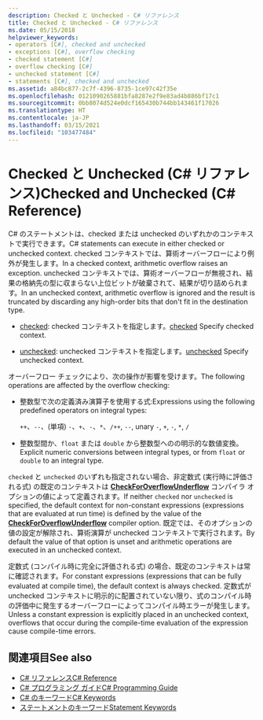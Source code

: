 ```yaml
---
description: Checked と Unchecked - C# リファレンス
title: Checked と Unchecked - C# リファレンス
ms.date: 05/15/2018
helpviewer_keywords:
- operators [C#], checked and unchecked
- exceptions [C#], overflow checking
- checked statement [C#]
- overflow checking [C#]
- unchecked statement [C#]
- statements [C#], checked and unchecked
ms.assetid: a84bc877-2c7f-4396-8735-1ce97c42f35e
ms.openlocfilehash: 0121090265881bfa8287e2f9e83ad4b886bf17c1
ms.sourcegitcommit: 0bb8074d524e0dcf165430b744bb143461f17026
ms.translationtype: HT
ms.contentlocale: ja-JP
ms.lasthandoff: 03/15/2021
ms.locfileid: "103477484"
---
```

# <a name="checked-and-unchecked-c-reference"></a><span data-ttu-id="2bae3-103">Checked と Unchecked (C# リファレンス)</span><span class="sxs-lookup"><span data-stu-id="2bae3-103">Checked and Unchecked (C# Reference)</span></span>

<span data-ttu-id="2bae3-104">C# のステートメントは、checked または unchecked のいずれかのコンテキストで実行できます。</span><span class="sxs-lookup"><span data-stu-id="2bae3-104">C# statements can execute in either checked or unchecked context.</span></span> <span data-ttu-id="2bae3-105">checked コンテキストでは、算術オーバーフローにより例外が発生します。</span><span class="sxs-lookup"><span data-stu-id="2bae3-105">In a checked context, arithmetic overflow raises an exception.</span></span> <span data-ttu-id="2bae3-106">unchecked コンテキストでは、算術オーバーフローが無視され、結果の格納先の型に収まらない上位ビットが破棄されて、結果が切り詰められます。</span><span class="sxs-lookup"><span data-stu-id="2bae3-106">In an unchecked context, arithmetic overflow is ignored and the result is truncated by discarding any high-order bits that don't fit in the destination type.</span></span>  
  
- <span data-ttu-id="2bae3-107">[checked](checked.md): checked コンテキストを指定します。</span><span class="sxs-lookup"><span data-stu-id="2bae3-107">[checked](checked.md) Specify checked context.</span></span>  
  
- <span data-ttu-id="2bae3-108">[unchecked](unchecked.md): unchecked コンテキストを指定します。</span><span class="sxs-lookup"><span data-stu-id="2bae3-108">[unchecked](unchecked.md) Specify unchecked context.</span></span>  
  
 <span data-ttu-id="2bae3-109">オーバーフロー チェックにより、次の操作が影響を受けます。</span><span class="sxs-lookup"><span data-stu-id="2bae3-109">The following operations are affected by the overflow checking:</span></span>  
  
- <span data-ttu-id="2bae3-110">整数型で次の定義済み演算子を使用する式:</span><span class="sxs-lookup"><span data-stu-id="2bae3-110">Expressions using the following predefined operators on integral types:</span></span>  
  
     <span data-ttu-id="2bae3-111">`++`、`--`、(単項) `-`、`+`、`-`、`*`、`/`</span><span class="sxs-lookup"><span data-stu-id="2bae3-111">`++`, `--`, unary `-`, `+`, `-`, `*`, `/`</span></span>  
  
- <span data-ttu-id="2bae3-112">整数型間か、`float` または `double` から整数型へのの明示的な数値変換。</span><span class="sxs-lookup"><span data-stu-id="2bae3-112">Explicit numeric conversions between integral types, or from `float` or `double` to an integral type.</span></span>  
  
 <span data-ttu-id="2bae3-113">`checked` と `unchecked` のいずれも指定されない場合、非定数式 (実行時に評価される式) の既定のコンテキストは [**CheckForOverflowUnderflow**](../compiler-options/language.md#checkforoverflowunderflow) コンパイラ オプションの値によって定義されます。</span><span class="sxs-lookup"><span data-stu-id="2bae3-113">If neither `checked` nor `unchecked` is specified, the default context for non-constant expressions (expressions that are evaluated at run time) is defined by the value of the [**CheckForOverflowUnderflow**](../compiler-options/language.md#checkforoverflowunderflow) compiler option.</span></span> <span data-ttu-id="2bae3-114">既定では、そのオプションの値の設定が解除され、算術演算が unchecked コンテキストで実行されます。</span><span class="sxs-lookup"><span data-stu-id="2bae3-114">By default the value of that option is unset and arithmetic operations are executed in an unchecked context.</span></span>

 <span data-ttu-id="2bae3-115">定数式 (コンパイル時に完全に評価される式) の場合、既定のコンテキストは常に確認されます。</span><span class="sxs-lookup"><span data-stu-id="2bae3-115">For constant expressions (expressions that can be fully evaluated at compile time), the default context is always checked.</span></span> <span data-ttu-id="2bae3-116">定数式が unchecked コンテキストに明示的に配置されていない限り、式のコンパイル時の評価中に発生するオーバーフローによってコンパイル時エラーが発生します。</span><span class="sxs-lookup"><span data-stu-id="2bae3-116">Unless a constant expression is explicitly placed in an unchecked context, overflows that occur during the compile-time evaluation of the expression cause compile-time errors.</span></span>
  
## <a name="see-also"></a><span data-ttu-id="2bae3-117">関連項目</span><span class="sxs-lookup"><span data-stu-id="2bae3-117">See also</span></span>

- [<span data-ttu-id="2bae3-118">C# リファレンス</span><span class="sxs-lookup"><span data-stu-id="2bae3-118">C# Reference</span></span>](../index.md)
- [<span data-ttu-id="2bae3-119">C# プログラミング ガイド</span><span class="sxs-lookup"><span data-stu-id="2bae3-119">C# Programming Guide</span></span>](../../programming-guide/index.md)
- [<span data-ttu-id="2bae3-120">C# のキーワード</span><span class="sxs-lookup"><span data-stu-id="2bae3-120">C# Keywords</span></span>](index.md)
- [<span data-ttu-id="2bae3-121">ステートメントのキーワード</span><span class="sxs-lookup"><span data-stu-id="2bae3-121">Statement Keywords</span></span>](statement-keywords.md)
